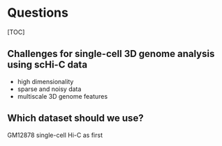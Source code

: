 # Questions

[TOC]

## Challenges for single-cell 3D genome analysis using scHi-C data

- high dimensionality
- sparse and noisy data
- multiscale 3D genome features

## Which dataset should we use?

GM12878 single-cell Hi-C as first

